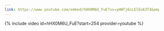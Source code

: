 ```yaml
---
link: https://www.youtube.com/embed/hHX0M6U_FuE?si=yHWTj6cLElEo63T4&amp;start=254
---
```


{% include video id=hHX0M6U_FuE?start=254 provider=youtube %}
